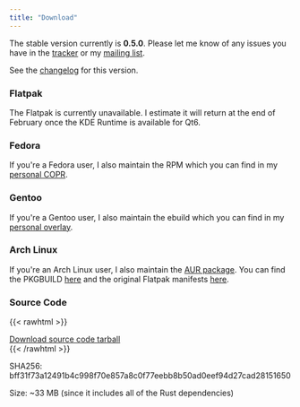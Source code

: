 ```yaml
---
title: "Download"
---
```


The stable version currently is **0.5.0**. Please let me know of any issues you have in the [tracker](https://todo.sr.ht/~redstrate/astra) or my [mailing list](https://lists.sr.ht/~redstrate/public-inbox).

See the [changelog](/astra/changelog/0.5.0) for this version.

### Flatpak

The Flatpak is currently unavailable. I estimate it will return at the end of February once the KDE Runtime is available for Qt6.

### Fedora

If you're a Fedora user, I also maintain the RPM which you can find in my [personal COPR](https://copr.fedorainfracloud.org/coprs/redstrate/personal/).

### Gentoo

If you're a Gentoo user, I also maintain the ebuild which you can find in my [personal overlay](https://git.sr.ht/~redstrate/overlay).

### Arch Linux

If you're an Arch Linux user, I also maintain the [AUR package](https://aur.archlinux.org/packages/astra-launcher). You can find the PKGBUILD [here](https://git.sr.ht/~redstrate/pkgbuilds/tree/main/item/astra-launcher/PKGBUILD) and the original Flatpak manifests [here](https://git.sr.ht/~redstrate/astra-flatpak).

### Source Code

{{< rawhtml >}}
<div class="buttons">
<a class="blurb-button" href="https://xiv.zone/distrib/astra/0.5.0/astra-source.tar.gz" download>Download source code tarball</a>
</div>
{{< /rawhtml >}}

SHA256: bff31f73a12491b4c998f70e857a8c0f77eebb8b50ad0eef94d27cad28151650

Size: ~33 MB (since it includes all of the Rust dependencies)
